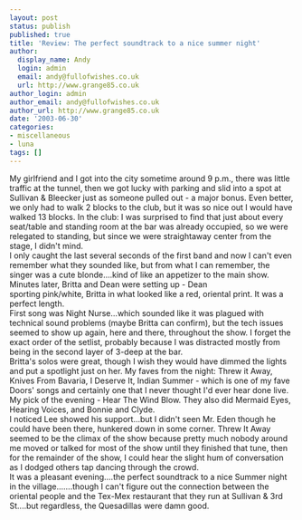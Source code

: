 ```yaml
---
layout: post
status: publish
published: true
title: 'Review: The perfect soundtrack to a nice summer night'
author:
  display_name: Andy
  login: admin
  email: andy@fullofwishes.co.uk
  url: http://www.grange85.co.uk
author_login: admin
author_email: andy@fullofwishes.co.uk
author_url: http://www.grange85.co.uk
date: '2003-06-30'
categories:
- miscellaneous
- luna
tags: []
---
```

<p>My girlfriend and I got into the city sometime around 9 p.m., there was little traffic at the tunnel, then we got lucky with parking and slid into a spot at Sullivan & Bleecker just as someone pulled out - a major bonus. Even better, we only had to walk 2 blocks to the club, but it was so nice out I would have walked 13 blocks. In the club: I was surprised to find that just about every seat/table and standing room at the bar was already occupied, so we were relegated to standing, but since we were straightaway center from the stage, I didn't mind. <br />I only caught the last several seconds of the first band and now I can't even remember what they sounded like, but from what I can remember, the singer was a cute blonde....kind of like an appetizer to the main show. Minutes later, Britta and Dean were setting up - Dean<br />sporting pink/white, Britta in what looked like a red, oriental print. It was a perfect length.<br />First song was Night Nurse...which sounded like it was plagued with technical sound problems (maybe Britta can confirm), but the tech issues seemed to show up again, here and there, throughout the show. I forget the exact order of the setlist, probably because I was distracted mostly from being in the second layer of 3-deep at the bar.<br />Britta's solos were great, though I wish they would have dimmed the lights and put a spotlight just on her. My faves from the night: Threw it Away, Knives From Bavaria, I Deserve It, Indian Summer - which is one of my fave Doors' songs and certainly one that I never thought I'd ever hear done live. My pick of the evening - Hear The Wind Blow. They also did Mermaid Eyes, Hearing Voices, and Bonnie and Clyde.<br />I noticed Lee showed his support...but I didn't seen Mr. Eden though he could have been there, hunkered down in some corner. Threw It Away seemed to be the climax of the show because pretty much nobody around me moved or talked for most of the show until they finished that tune, then for the remainder of the show, I could hear the slight hum of conversation as I dodged others tap dancing through the crowd.<br />It was a pleasant evening....the perfect soundtrack to a nice Summer night in the village.......though I can't figure out the connection between the oriental people and the Tex-Mex restaurant that they run at Sullivan & 3rd  St....but regardless, the Quesadillas were damn good.</p>

